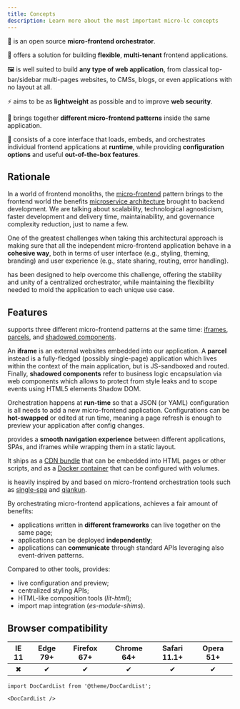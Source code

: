 ```yaml
---
title: Concepts
description: Learn more about the most important micro-lc concepts
---
```



🎼 <micro-lc></micro-lc> is an open source **micro-frontend orchestrator**.

🧱 <micro-lc></micro-lc> offers a solution for building **flexible**, **multi-tenant** frontend applications.

🖼 <micro-lc></micro-lc> is well suited to build **any type of web application**, from classical top-bar/sidebar 
multi-pages websites, to CMSs, blogs, or even applications with no layout at all.

⚡ <micro-lc></micro-lc> aims to be as **lightweight** as possible and to improve **web security**. 

🔗 <micro-lc></micro-lc> brings together **different micro-frontend patterns** inside the same application.

🏃 <micro-lc></micro-lc> consists of a core interface that loads, embeds, and orchestrates individual frontend applications
at **runtime**, while providing **configuration options** and useful **out-of-the-box features**.

## Rationale

In a world of frontend monoliths, the [micro-frontend](https://micro-frontends.org/) pattern brings to the frontend world
the benefits [microservice architecture](https://en.wikipedia.org/wiki/Microservices) brought to backend development.
We are talking about scalability, technological agnosticism, faster development and delivery time, maintainability, and
governance complexity reduction, just to name a few.

One of the greatest challenges when taking this architectural approach is making sure that all the independent 
micro-frontend application behave in a **cohesive way**, both in terms of user interface (e.g., styling, theming, branding)
and user experience (e.g., state sharing, routing, error handling).

<micro-lc></micro-lc> has been designed to help overcome this challenge, offering the stability and unity of a centralized
orchestrator, while maintaining the flexibility needed to mold the application to each unique use case.

## Features

<micro-lc></micro-lc> supports three different micro-frontend patterns at the same time:
[iframes](guides/applications/iframes.md), [parcels](guides/applications/parcels.md), and
[shadowed components](guides/applications/compose.md).

An **iframe** is an external websites embedded into our application. A **parcel** instead is a fully-fledged (possibly
single-page) application which lives within the context of the main application, but is JS-sandboxed and routed. Finally,
**shadowed components** refer to business logic encapsulation via web components which allows to protect from style leaks
and to scope events using HTML5 elements Shadow DOM.

Orchestration happens at **run-time** so that a JSON (or YAML) configuration is all <micro-lc></micro-lc> needs to add
a new micro-frontend application. Configurations can be **hot-swapped** or edited at run time, meaning a page refresh is
enough to preview your application after config changes.

<micro-lc></micro-lc> provides a **smooth navigation experience** between different applications, SPAs, and iframes 
while wrapping them in a static layout.

It ships as a [CDN bundle](./getting-started.md#import-from-cdn) that can be embedded into HTML pages or other scripts,
and as a [Docker container](./getting-started.md#deploy-docker-container) that can be configured with volumes.

<micro-lc></micro-lc> is heavily inspired by and based on micro-frontend orchestration tools such as 
[single-spa](https://single-spa.js.org/) and [qiankun](https://qiankun.umijs.org/).

By orchestrating micro-frontend applications, <micro-lc></micro-lc> achieves a fair amount of benefits:
* applications written in **different frameworks** can live together on the same page;
* applications can be deployed **independently**;
* applications can **communicate** through standard APIs leveraging also event-driven patterns.

Compared to other tools, <micro-lc></micro-lc> provides:
* live configuration and preview;
* centralized styling APIs;
* HTML-like composition tools (_lit-html_);
* import map integration (_es-module-shims_).

## Browser compatibility

| IE 11 | Edge 79+ | Firefox 67+ | Chrome 64+ | Safari 11.1+ | Opera 51+ |
|:-----:|:--------:|:-----------:|:----------:|:------------:|:---------:|
|   ✖   |    ✔     |      ✔      |     ✔      |      ✔       |     ✔     |

```mdx-code-block
import DocCardList from '@theme/DocCardList';

<DocCardList />
```
